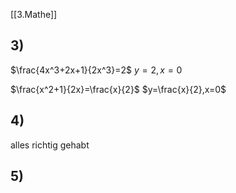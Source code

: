 [[3.Mathe]]
## 3)

$\frac{4x^3+2x+1}{2x^3}=2$ 
$y=2,x=0$

$\frac{x^2+1}{2x}=\frac{x}{2}$
$y=\frac{x}{2},x=0$

## 4)

alles richtig gehabt

## 5)

